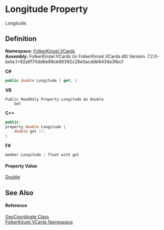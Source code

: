 # Longitude Property


Longitude.



## Definition
**Namespace:** <a href="67dce261-ab8f-dd0a-4c0c-bc2633c1719e.md">FolkerKinzel.VCards</a>  
**Assembly:** FolkerKinzel.VCards (in FolkerKinzel.VCards.dll) Version: 7.2.0-beta.1+92a9170dd6e89cb66392c26e0acddb6434e3fbc1

**C#**
``` C#
public double Longitude { get; }
```
**VB**
``` VB
Public ReadOnly Property Longitude As Double
	Get
```
**C++**
``` C++
public:
property double Longitude {
	double get ();
}
```
**F#**
``` F#
member Longitude : float with get
```



#### Property Value
<a href="https://learn.microsoft.com/dotnet/api/system.double" target="_blank" rel="noopener noreferrer">Double</a>

## See Also


#### Reference
<a href="b5bf71bf-3cb4-c1a6-4a89-904c085dd7f3.md">GeoCoordinate Class</a>  
<a href="67dce261-ab8f-dd0a-4c0c-bc2633c1719e.md">FolkerKinzel.VCards Namespace</a>  
